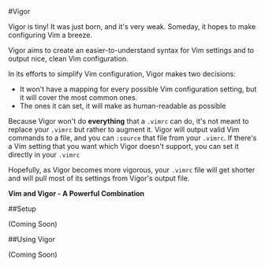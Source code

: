 #Vigor

Vigor is tiny! It was just born, and it's very weak. Someday, it hopes to make
configuring Vim a breeze.

Vigor aims to create an easier-to-understand syntax for Vim settings and to
output nice, clean Vim configuration.

In its efforts to simplify Vim configuration, Vigor makes two decisions:

- It won't have a mapping for every possible Vim configuration setting, but it
  will cover the most common ones.
- The ones it can set, it will make as human-readable as possible

Because Vigor won't do **everything** that a `.vimrc` can do, it's not meant to
replace your `.vimrc` but rather to augment it. Vigor will output valid Vim
commands to a file, and you can `:source` that file from your `.vimrc`.
If there's a Vim setting that you want which Vigor doesn't support, you can 
set it directly in your `.vimrc` 

Hopefully, as Vigor becomes more vigorous, your `.vimrc` file will get shorter and
will pull most of its settings from Vigor's output file.

**Vim and Vigor - A Powerful Combination**

##Setup

(Coming Soon)

##Using Vigor

(Coming Soon)

